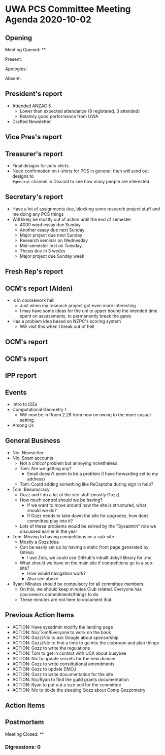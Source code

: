 # UWA PCS Committee Meeting Agenda 2020-10-02

## Opening

Meeting Opened: **

Present:

Apologies:

Absent:

## President's report

- Attended ANZAC 5
  - Lower than expected attendance (9 registered, 3 attended)
  - Relativly good performance from UWA
- Drafted Newsletter

## Vice Pres's report

## Treasurer's report

- Final designs for polo shirts.
- Need confirmation on t-shirts for PCS in general; then will send out designs to  
  `#general` channel in Discord to see how many people are interested.

## Secretary's report

- Have a lot of assignments due, blocking some research project stuff and me doing any PCS things
- Will likely be mostly out of action until the end of semester
  - 4000 word essay due Sunday
  - Another essay due next Sunday
  - Major project due next Sunday
  - Research seminar on Wednesday
  - Mid-semester test on Tuesday
  - Thesis due in 3 weeks
  - Major project due Sunday week

## Fresh Rep's report

## OCM's report (Alden)

- Is in coursework hell
  - Just when my research project got even more interesting
  - I may have some ideas for the uni to upper bound the intended time spent on assessments, to permanently break the gates
- Has a problem idea based on NZPC's scoring system
  - Will visit this when I break out of hell

## OCM's report

## OCM's report

## IPP report

## Events

- Intro to IDEs
- Computational Geometry 1
  - Will now be in Room 2.28 from now on owing to the more casual setting.
- Among Us

## General Business

- Nic: Newsletter
- Nic: Spam accounts
  - Not a *critical* problem but annoying nonetheless.
  - Tom: Are we getting any?
    - Email doesn't seem to be a problem (I have forwarding set to my address)
  - Tom: Could adding something like ReCaptcha during sign in help?
- Tom: Beaurocracy
  - Gozz and I do a lot of the site stuff (mostly Gozz)
  - How much control should we be having?
    - If we want to move around how the site is structured, what should we do?
    - If Gozz needs to take down the site for upgrades, how does committee play into it?
  - Lots of these problems would be solved by the "Sysadmin" role we discussed earlier in the year
- Tom: Moving to having competitions be a sub-site
  - Mostly a Gozz idea
  - Can be easily set up by having a static front page generated by GitHub
    - I use Zola, we could use GitHub's inbuilt Jekyll library for .md
  - What should we have on the main site if competitions go to a sub-site?
    - How would navigation work?
    - Also see above
- Ryan: Minutes should be compulsory for all committee members.
  - On this; we should keep minutes Club related. Everyone has coursework commitments/things to do.
  - These minutes are not here to document that.

## Previous Action Items

- ACTION: Have sysadmin modify the landing page
- ACTION: Nic/Tom/Everyone to work on the book
- ACTION: Gozz/Nic to ask Google about sponsorship
- ACTION: Gozz/Nic to find a time to go into the clubroom and plan things
- ACTION: Gozz to write the regulations
- ACTION: Tom to get in contact with UCA about busybee
- ACTION: Nic to update secrets for the new domain
- ACTION: Gozz to write constitutional amendments
- ACTION: Gozz to update DMOJ
- ACTION: Gozz to write documentation for the site
- ACTION: Nic/Ryan to find the guild grants documentation
- ACTION: Ryan to put out a size poll for the committee
- ACTION: Nic to tickle the sleeping Gozz about Comp Gozzometry

## Action Items

## Postmortem

Meeting Closed: **

### Digressions: 0

